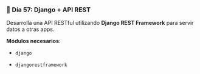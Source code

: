 ### 🔌 Día 57: Django + API REST

Desarrolla una API RESTful utilizando **Django REST Framework** para servir datos a otras apps.

**Módulos necesarios**:

- `django`
    
- `djangorestframework`
